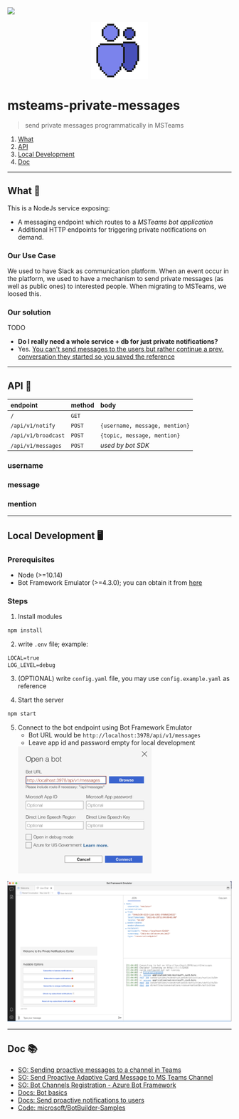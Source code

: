 <img src="https://github.com/Telefonica/msteams-private-messages/workflows/.github/workflows/test.yaml/badge.svg?branch=main">

<p align="center">
  <img src="icon.png">
</p>

# msteams-private-messages

> send private messages programmatically in MSTeams

1. [What](#what)
2. [API](#api)
3. [Local Development](#local-development)
4. [Doc](#doc)

***

<a id="what">

## What 🎯

This is a NodeJs service exposing:
 - A messaging endpoint which routes to a _MSTeams bot application_
 - Additional HTTP endpoints for triggering private notifications on demand.

### Our Use Case

We used to have Slack as communication platform. When an event occur in the platform, we used to have a mechanism to send private messages (as well as public ones) to interested people. When migrating to MSTeams, we loosed this.

### Our solution

TODO

 - **Do I really need a whole service + db for just private notifications?**
 - Yes. [You can't send messages to the users but rather continue a prev. conversation they started so you saved the reference](https://github.com/microsoft/botframework-sdk/issues/4339)

***
<a id="api">

## API 🎨

|      endpoint       | method |              body              |
| :------------------ | :----- | :----------------------------- |
| `/`                 | `GET`  |                                |
| `/api/v1/notify`    | `POST` | `{username, message, mention}` |
| `/api/v1/broadcast` | `POST` | `{topic, message, mention}`    |
| `/api/v1/messages`  | `POST` | _used by bot SDK_              |

### username
### message
### mention

***

<a id="local-development">

## Local Development 🖥

### Prerequisites

- Node (>=10.14)
- Bot Framework Emulator (>=4.3.0); you can obtain it from [here](https://github.com/Microsoft/BotFramework-Emulator/releases)

### Steps

1. Install modules

```bash
npm install
```

2. write `.env` file; example:

```
LOCAL=true
LOG_LEVEL=debug
```

3. (OPTIONAL) write `config.yaml` file, you may use `config.example.yaml` as reference

4. Start the server

```bash
npm start
```

5. Connect to the bot endpoint using Bot Framework Emulator
    - Bot URL would be `http://localhost:3978/api/v1/messages`
    - Leave app id and password empty for local development
    <img src="doc/open-bot-emulator.png" alt="open-bot-emulator" width="300" />

![local-bot-emulator](doc/local-bot-emulator.png)

***

<a id="doc">

## Doc 📚

- [SO: Sending proactive messages to a channel in Teams](https://stackoverflow.com/questions/60801497/sending-proactive-messages-to-a-channel-in-teams/)
- [SO: Send Proactive Adaptive Card Message to MS Teams Channel](https://stackoverflow.com/questions/61956203/send-proactive-adaptive-card-message-to-ms-teams-channel/)
- [SO: Bot Channels Registration - Azure Bot Framework](https://stackoverflow.com/questions/61183292/bot-channels-registration-azure-bot-framework/)
- [Docs: Bot basics](https://docs.microsoft.com/en-us/microsoftteams/platform/bots/bot-basics?tabs=javascript)
- [Docs: Send proactive notifications to users](https://docs.microsoft.com/en-us/azure/bot-service/bot-builder-howto-proactive-message?view=azure-bot-service-4.0&tabs=csharp)
- [Code: microsoft/BotBuilder-Samples](https://github.com/microsoft/BotBuilder-Samples)
